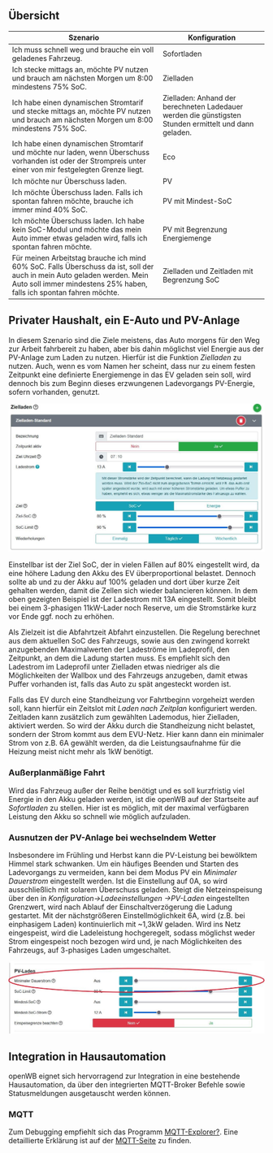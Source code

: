 ## Übersicht

| Szenario      | Konfiguration      |
|---------------|---------------|
|Ich muss schnell weg und brauche ein voll geladenes Fahrzeug. | Sofortladen |
|Ich stecke mittags an, möchte PV nutzen und brauch am nächsten Morgen um 8:00 mindestens 75% SoC. | Zielladen |
|Ich habe einen dynamischen Stromtarif und stecke mittags an, möchte PV nutzen und brauch am nächsten Morgen um 8:00 mindestens 75% SoC. | Zielladen: Anhand der berechneten Ladedauer werden die günstigsten Stunden ermittelt und dann geladen.|
|Ich habe einen dynamischen Stromtarif und möchte nur laden, wenn Überschuss vorhanden ist oder der Strompreis unter einer von mir festgelegten Grenze liegt. | Eco |
|Ich möchte nur Überschuss laden. | PV |
|Ich möchte Überschuss laden. Falls ich spontan fahren möchte, brauche ich immer mind 40% SoC. | PV mit Mindest-SoC |
|Ich möchte Überschuss laden. Ich habe kein SoC-Modul und möchte das mein Auto immer etwas geladen wird, falls ich spontan fahren möchte. | PV mit Begrenzung Energiemenge |
|Für meinen Arbeitstag brauche ich mind 60% SoC. Falls Überschuss da ist, soll der auch in mein Auto geladen werden. Mein Auto soll immer mindestens 25% haben, falls ich spontan fahren möchte.  | Zielladen und Zeitladen mit Begrenzung SoC |

## Privater Haushalt, ein E-Auto und PV-Anlage

In diesem Szenario sind die Ziele meistens, das Auto morgens für den Weg zur Arbeit fahrbereit zu haben, aber bis dahin möglichst viel Energie aus der PV-Anlage zum Laden zu nutzen.
Hierfür ist die Funktion *Zielladen* zu nutzen. Auch, wenn es vom Namen her scheint, dass nur zu einem festen Zeitpunkt eine definierte Energiemenge in das EV geladen sein soll, wird dennoch bis zum Beginn dieses erzwungenen Ladevorgangs PV-Energie, sofern vorhanden, genutzt.

![Zielladen](pictures/Anwendungsfaelle_zielladen.jpg)

Einstellbar ist der Ziel SoC, der in vielen Fällen auf 80% eingestellt wird, da eine höhere Ladung den Akku des EV überproportional belastet. Dennoch sollte ab und zu der Akku auf 100% geladen und dort über kurze Zeit gehalten werden, damit die Zellen sich wieder balancieren können.
In dem oben gezeigten Beispiel ist der Ladestrom mit 13A eingestellt. Somit bleibt bei einem 3-phasigen 11kW-Lader noch Reserve, um die Stromstärke kurz vor Ende ggf. noch zu erhöhen.

Als Zielzeit ist die Abfahrtzeit Abfahrt einzustellen. Die Regelung berechnet aus dem aktuellen SoC des Fahrzeugs, sowie aus den zwingend korrekt anzugebenden Maximalwerten der Ladeströme im Ladeprofil, den Zeitpunkt, an dem die Ladung starten muss.
Es empfiehlt sich den Ladestrom im Ladeprofil unter Zielladen etwas niedriger als die Möglichkeiten der Wallbox und des Fahrzeugs anzugeben, damit etwas Puffer vorhanden ist, falls das Auto zu spät angesteckt worden ist.

Falls das EV durch eine Standheizung vor Fahrtbeginn vorgeheizt werden soll, kann hierfür ein Zeitslot mit _Laden nach Zeitplan_ konfiguriert werden. Zeitladen kann zusätzlich zum gewählten Lademodus, hier Zielladen, aktiviert werden. So wird der Akku durch die Standheizung nicht belastet, sondern der Strom kommt aus dem EVU-Netz. Hier kann dann ein minimaler Strom von z.B. 6A gewählt werden, da die Leistungsaufnahme für die Heizung meist nicht mehr als 1kW benötigt.

### Außerplanmäßige Fahrt

Wird das Fahrzeug außer der Reihe benötigt und es soll kurzfristig viel Energie in den Akku geladen werden, ist die openWB auf der Startseite auf *Sofortladen* zu stellen. Hier ist es möglich, mit der maximal verfügbaren Leistung den Akku so schnell wie möglich aufzuladen.

### Ausnutzen der PV-Anlage bei wechselndem Wetter

Insbesondere im Frühling und Herbst kann die PV-Leistung bei bewölktem Himmel stark schwanken. Um ein häufiges Beenden und Starten des Ladevorgangs zu vermeiden, kann bei dem Modus PV ein *Minimaler Dauerstrom* eingestellt werden.
Ist die Einstellung auf 0A, so wird ausschließlich mit solarem Überschuss geladen. Steigt die Netzeinspeisung über den in _Konfiguration->Ladeeinstellungen ->PV-Laden_ eingestellten Grenzwert, wird nach Ablauf der Einschaltverzögerung die Ladung gestartet. Mit der nächstgrößeren Einstellmöglichkeit 6A, wird (z.B. bei einphasigem Laden) kontinuierlich mit ~1,3kW geladen. Wird ins Netz eingespeist, wird die Ladeleistung hochgeregelt, sodass möglichst weder Strom eingespeist noch bezogen wird und, je nach Möglichkeiten des Fahrzeugs, auf 3-phasiges Laden umgeschaltet.

![PV-Min](pictures/Anwendungsfaelle_minStrom.jpg)

## Integration in Hausautomation

openWB eignet sich hervorragend zur Integration in eine bestehende Hausautomation, da über den integrierten MQTT-Broker Befehle sowie Statusmeldungen ausgetauscht werden können.

### MQTT

Zum Debugging empfiehlt sich das Programm [MQTT-Explorer?](http://mqtt-explorer.com/).
Eine detaillierte Erklärung ist auf der [MQTT-Seite](https://github.com/openWB/core/wiki/MQTT) zu finden.
